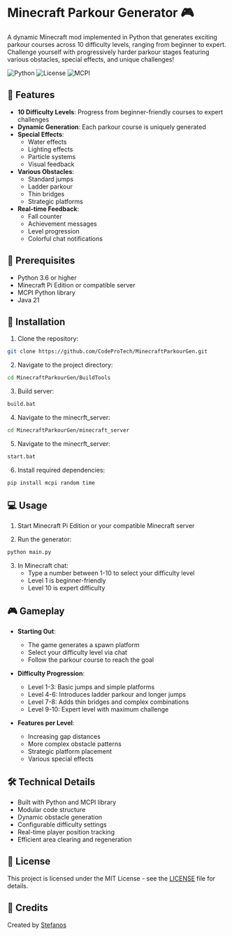 # Minecraft Parkour Generator 🎮

A dynamic Minecraft mod implemented in Python that generates exciting parkour courses across 10 difficulty levels, ranging from beginner to expert. Challenge yourself with progressively harder parkour stages featuring various obstacles, special effects, and unique challenges!

![Python](https://img.shields.io/badge/python-v3.6+-blue.svg)
![License](https://img.shields.io/badge/license-MIT-green.svg)
![MCPI](https://img.shields.io/badge/MCPI-Compatible-orange.svg)

## 🌟 Features

- **10 Difficulty Levels**: Progress from beginner-friendly courses to expert challenges
- **Dynamic Generation**: Each parkour course is uniquely generated
- **Special Effects**: 
  - Water effects
  - Lighting effects
  - Particle systems
  - Visual feedback
- **Various Obstacles**:
  - Standard jumps
  - Ladder parkour
  - Thin bridges
  - Strategic platforms
- **Real-time Feedback**:
  - Fall counter
  - Achievement messages
  - Level progression
  - Colorful chat notifications

## 🎯 Prerequisites

- Python 3.6 or higher
- Minecraft Pi Edition or compatible server
- MCPI Python library
- Java 21

## 🚀 Installation

1. Clone the repository:
```bash
git clone https://github.com/CodeProTech/MinecraftParkourGen.git
```

2. Navigate to the project directory:
```bash
cd MinecraftParkourGen/BuildTools
```

3. Build server:
```bash
build.bat

```
4. Navigate to the minecrft_server:
```bash
cd MinecraftParkourGen/minecraft_server
```

5. Navigate to the minecrft_server:
```bash
start.bat
```

6. Install required dependencies:
```bash
pip install mcpi random time
```

## 💻 Usage

1. Start Minecraft Pi Edition or your compatible Minecraft server

2. Run the generator:
```bash
python main.py
```

3. In Minecraft chat:
   - Type a number between 1-10 to select your difficulty level
   - Level 1 is beginner-friendly
   - Level 10 is expert difficulty

## 🎮 Gameplay

- **Starting Out**:
  - The game generates a spawn platform
  - Select your difficulty level via chat
  - Follow the parkour course to reach the goal

- **Difficulty Progression**:
  - Level 1-3: Basic jumps and simple platforms
  - Level 4-6: Introduces ladder parkour and longer jumps
  - Level 7-8: Adds thin bridges and complex combinations
  - Level 9-10: Expert level with maximum challenge

- **Features per Level**:
  - Increasing gap distances
  - More complex obstacle patterns
  - Strategic platform placement
  - Various special effects

## 🛠️ Technical Details

- Built with Python and MCPI library
- Modular code structure
- Dynamic obstacle generation
- Configurable difficulty settings
- Real-time player position tracking
- Efficient area clearing and regeneration

## 📝 License

This project is licensed under the MIT License - see the [LICENSE](LICENSE) file for details.

## 🎨 Credits

Created by [Stefanos](https://github.com/CodeProTech)
